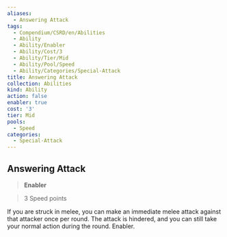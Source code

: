 ```yaml
---
aliases:
  - Answering Attack
tags:
  - Compendium/CSRD/en/Abilities
  - Ability
  - Ability/Enabler
  - Ability/Cost/3
  - Ability/Tier/Mid
  - Ability/Pool/Speed
  - Ability/Categories/Special-Attack
title: Answering Attack
collection: Abilities
kind: Ability
action: false
enabler: true
cost: '3'
tier: Mid
pools:
  - Speed
categories:
  - Special-Attack
---
```

## Answering Attack    
>**Enabler**    
>3 Speed points  
    
If you are struck in melee, you can make an immediate melee attack against that attacker once per round. The attack is hindered, and you can still take your normal action during the round. Enabler.